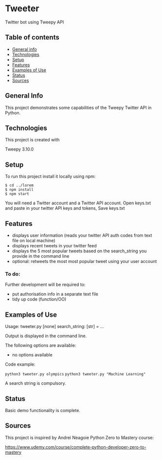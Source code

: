 # Tweeter
Twitter bot using Tweepy API

## Table of contents
* [General info](#general-info)
* [Technologies](#technologies)
* [Setup](#setup)
* [Features](#features)
* [Examples of Use](#examples-of-use)
* [Status](#status)
* [Sources](#sources)

## General Info
This project demonstrates some capabilities of the Tweepy Twitter API in Python.

## Technologies
This project is created with

Tweepy 3.10.0

## Setup
To run this project install it locally using npm:

```
$ cd ../lorem
$ npm install
$ npm start
```
You will need a Twitter account and a Twitter API account.
Open keys.txt and paste in your twitter API keys and tokens, Save keys.txt

## Features
* displays user information (reads your twitter API auth codes from text file on local machine)
* displays recent tweets in your twitter feed
* displays the 5 most popular tweets based on the search_string you provide in the command line
* optional: retweets the most most popular tweet using your user account

### To do:
Further development will be required to:
- put authorisation info in a separate text file
- tidy up code (function/OO)

## Examples of Use

Usage: tweeter.py [none] search_string: [str] = ...

Output is displayed in the command line.

The following options are available:
* no options available

Code example:

`python3 tweeter.py olympics`
`python3 tweeter.py "Machine Learning"`

A search string is compulsory.

## Status
Basic demo functionality is complete.

## Sources
This project is inspired by Andrei Neagoie Python Zero to Mastery course:

https://www.udemy.com/course/complete-python-developer-zero-to-mastery
